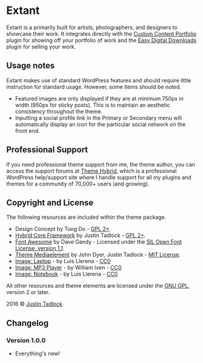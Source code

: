 # Extant

Extant is a primarily built for artists, photographers, and designers to showcase their work.  It integrates directly with the [Custom Content Portfolio](http://themehybrid.com/plugins/custom-content-portfolio) plugin for showing off your portfolio of work and the [Easy Digital Downloads](http://easydigitaldownloads.com) plugin for selling your work.

## Usage notes

Extant makes use of standard WordPress features and should require little instruction for standard usage.  However, some items should be noted.

* Featured images are only displayed if they are at minimum 750px in width (950px for sticky posts).  This is to maintain an aesthetic consistency throughout the theme.
* Inputting a social profile link in the Primary or Secondary menu will automatically display an icon for the particular social network on the front end.

## Professional Support

If you need professional theme support from me, the theme author, you can access the support forums at [Theme Hybrid](http://themehybrid.com/support), which is a professional WordPress help/support site where I handle support for all my plugins and themes for a community of 70,000+ users (and growing).

## Copyright and License

The following resources are included within the theme package.

* Design Concept by Tung Do - [GPL 2+](http://www.gnu.org/licenses/old-licenses/gpl-2.0.html).
* [Hybrid Core Framework](http://themehybrid.com/hybrid-core) by Justin Tadlock - [GPL  2+](http://www.gnu.org/licenses/old-licenses/gpl-2.0.html).
* [Font Awesome](http://fontawesome.io) by Dave Gandy - Licensed under the [SIL Open Font License, version 1.1](http://scripts.sil.org/OFL).
* [Theme Mediaelement](https://github.com/justintadlock/theme-mediaelement) by John Dyer, Justin Tadlock - [MIT License](http://opensource.org/licenses/MIT).
* [Image: Laptop](https://unsplash.com/photos/jUNuMQvBwGc) - by Luis Llerena - [CC0](http://creativecommons.org/publicdomain/zero/1.0/)
* [Image: MP3 Player](https://unsplash.com/photos/TMOeGZw9NY4) - by William Iven - [CC0](http://creativecommons.org/publicdomain/zero/1.0/)
* [Image: Notebook](https://unsplash.com/photos/6cOUbEdwG24) - by Luis Llerena - [CC0](http://creativecommons.org/publicdomain/zero/1.0/)

All other resources and theme elements are licensed under the [GNU GPL](http://www.gnu.org/licenses/old-licenses/gpl-2.0.html), version 2 or later.

2016 &copy; [Justin Tadlock](http://justintadlock.com).

## Changelog

### Version 1.0.0

* Everything's new!
